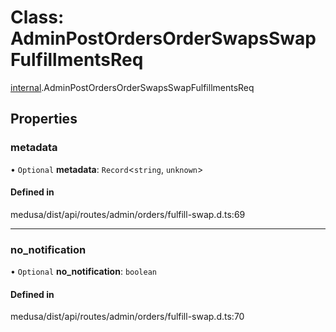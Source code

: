 # Class: AdminPostOrdersOrderSwapsSwapFulfillmentsReq

[internal](../modules/internal-14.md).AdminPostOrdersOrderSwapsSwapFulfillmentsReq

## Properties

### metadata

• `Optional` **metadata**: `Record`<`string`, `unknown`\>

#### Defined in

medusa/dist/api/routes/admin/orders/fulfill-swap.d.ts:69

___

### no\_notification

• `Optional` **no\_notification**: `boolean`

#### Defined in

medusa/dist/api/routes/admin/orders/fulfill-swap.d.ts:70
